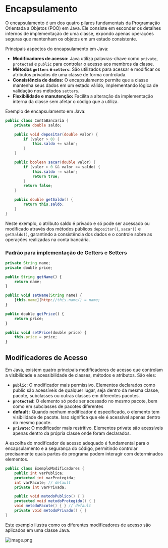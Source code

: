 # Encapsulamento

O encapsulamento é um dos quatro pilares fundamentais da Programação Orientada a Objetos (POO) em Java. Ele consiste em esconder os detalhes internos de implementação de uma classe, expondo apenas operações seguras que mantenham os objetos em um estado consistente.

Principais aspectos do encapsulamento em Java:

- **Modificadores de acesso:** Java utiliza palavras-chave como `private`, `protected` e `public` para controlar o acesso aos membros da classe.
- **Métodos `getters` e `setters`:** São utilizados para acessar e modificar os atributos privados de uma classe de forma controlada.
- **Consistência de dados:** O encapsulamento permite que a classe mantenha seus dados em um estado válido, implementando lógica de validação nos métodos `setters`.
- **Flexibilidade e manutenção:** Facilita a alteração da implementação interna da classe sem afetar o código que a utiliza.

Exemplo de encapsulamento em Java:

```java
public class ContaBancaria {
    private double saldo;

    public void depositar(double valor) {
        if (valor > 0) {
            this.saldo += valor;
        }
    }

    public boolean sacar(double valor) {
        if (valor > 0 && valor <= saldo) {
            this.saldo -= valor;
            return true;
        }
        return false;
    }

    public double getSaldo() {
        return this.saldo;
    }
}
```

Neste exemplo, o atributo saldo é privado e só pode ser acessado ou modificado através dos métodos públicos `depositar()`, `sacar()` e `getSaldo()`, garantindo a consistência dos dados e o controle sobre as operações realizadas na conta bancária.

### Padrão para implementação de Getters e Setters

```jsx
private String name;
private double price;

public String getName() {
	return name;
}

public void setName(String name) {
	[this.name](http://this.name/) = name;
}

public double getPrice() {
	return price;
}

public void setPrice(double price) {
	this.price = price;
}
```

## Modificadores de Acesso

Em Java, existem quatro principais modificadores de acesso que controlam a visibilidade e acessibilidade de classes, métodos e atributos. São eles:

- **`public`:** O modificador mais permissivo. Elementos declarados como public são acessíveis de qualquer lugar, seja dentro da mesma classe, pacote, subclasses ou outras classes em diferentes pacotes.
- **`protected`:** O elemento só pode ser acessado no mesmo pacote, bem como em
subclasses de pacotes diferentes
- **default :** Quando nenhum modificador é especificado, o elemento tem visibilidade de pacote. Isso significa que ele é acessível apenas dentro do mesmo pacote.
- **`private`:** O modificador mais restritivo. Elementos private são acessíveis apenas dentro da própria classe onde foram declarados.

A escolha do modificador de acesso adequado é fundamental para o encapsulamento e a segurança do código, permitindo controlar precisamente quais partes do programa podem interagir com determinados elementos.

```java
public class ExemploModificadores {
    public int varPublica;
    protected int varProtegida;
    int varPacote; // default
    private int varPrivada;

    public void metodoPublico() { }
    protected void metodoProtegido() { }
    void metodoPacote() { } // default
    private void metodoPrivado() { }
}
```

Este exemplo ilustra como os diferentes modificadores de acesso são aplicados em uma classe Java.

![image.png](https://i.sstatic.net/SVk2a.png)

